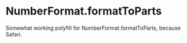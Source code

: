 # NumberFormat.formatToParts
Somewhat working polyfill for NumberFormat.formatToParts, because Safari.
